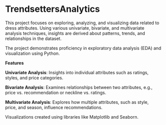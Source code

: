 # TrendsettersAnalytics

This project focuses on exploring, analyzing, and visualizing data related to dress attributes. Using various univariate, bivariate, and multivariate analysis techniques, insights are derived about patterns, trends, and relationships in the dataset. 

The project demonstrates proficiency in exploratory data analysis (EDA) and visualization using Python.

**Features**

**Univariate Analysis**: Insights into individual attributes such as ratings, styles, and price categories.

**Bivariate Analysis**: Examines relationships between two attributes, e.g., price vs. recommendation or neckline vs. ratings.

**Multivariate Analysis**: Explores how multiple attributes, such as style, price, and season, influence recommendations.

Visualizations created using libraries like Matplotlib and Seaborn.

